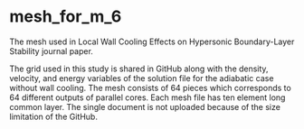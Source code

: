 # mesh_for_m_6
The mesh used in Local Wall Cooling Effects on Hypersonic Boundary-Layer Stability journal paper.

The grid used in this study is shared in GitHub along with the density, velocity, and energy variables of the solution file for the adiabatic case without wall cooling. The mesh consists of 64 pieces which corresponds to 64 different outputs of parallel cores. Each mesh file has ten element long common layer. The single document is not uploaded because of the size limitation of the GitHub.
